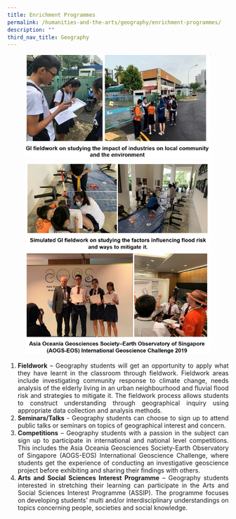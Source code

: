 ```yaml
---
title: Enrichment Programmes
permalink: /humanities-and-the-arts/geography/enrichment-programmes/
description: ""
third_nav_title: Geography
---
```

<div align=justify>
<figure>
<img src="/images/JPJC%20Experience/Curriculum/Humanities%20and%20the%20Arts/Geography/Enrichment%20Programmes/pic1.jpg">
<img src="/images/JPJC%20Experience/Curriculum/Humanities%20and%20the%20Arts/Geography/Enrichment%20Programmes/pic2.jpg">
<img src="/images/JPJC%20Experience/Curriculum/Humanities%20and%20the%20Arts/Geography/Enrichment%20Programmes/pic3.jpg">
</figure>

<ol>
	<li><b>Fieldwork</b> – Geography students will get an opportunity to apply what they have learnt in the classroom through fieldwork. Fieldwork areas include investigating community response to climate change, needs analysis of the elderly living in an urban neighbourhood and fluvial flood risk and strategies to mitigate it. The fieldwork process allows students to construct understanding through geographical inquiry using appropriate data collection and analysis methods.</li>
	<li><b>Seminars/Talks</b> - Geography students can choose to sign up to attend public talks or seminars on topics of geographical interest and concern.</li>
	<li><b>Competitions</b> – Geography students with a passion in the subject can sign up to participate in international and national level competitions. This includes the Asia Oceania Geosciences Society-Earth Observatory of Singapore (AOGS-EOS) International Geoscience Challenge, where students get the experience of conducting an investigative geoscience project before exhibiting and sharing their findings with others.</li>
	<li><b>Arts and Social Sciences Interest Programme</b> – Geography students interested in stretching their learning can participate in the Arts and Social Sciences Interest Programme (ASSIP). The programme focuses on developing students’ multi and/or interdisciplinary understandings on topics concerning people, societies and social knowledge.</li></ol>
</div>